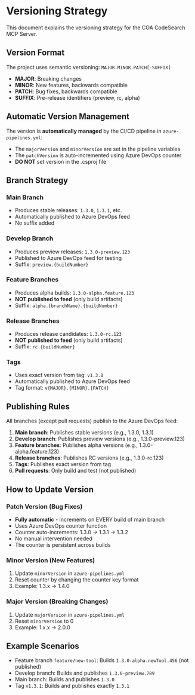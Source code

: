 # Versioning Strategy

This document explains the versioning strategy for the COA CodeSearch MCP Server.

## Version Format

The project uses semantic versioning: `MAJOR.MINOR.PATCH[-SUFFIX]`

- **MAJOR**: Breaking changes
- **MINOR**: New features, backwards compatible
- **PATCH**: Bug fixes, backwards compatible
- **SUFFIX**: Pre-release identifiers (preview, rc, alpha)

## Automatic Version Management

The version is **automatically managed** by the CI/CD pipeline in `azure-pipelines.yml`:

- The `majorVersion` and `minorVersion` are set in the pipeline variables
- The `patchVersion` is auto-incremented using Azure DevOps counter
- **DO NOT** set version in the .csproj file

## Branch Strategy

### Main Branch
- Produces stable releases: `1.3.0`, `1.3.1`, etc.
- Automatically published to Azure DevOps feed
- No suffix added

### Develop Branch  
- Produces preview releases: `1.3.0-preview.123`
- Published to Azure DevOps feed for testing
- Suffix: `preview.{buildNumber}`

### Feature Branches
- Produces alpha builds: `1.3.0-alpha.feature.123`
- **NOT published to feed** (only build artifacts)
- Suffix: `alpha.{branchName}.{buildNumber}`

### Release Branches
- Produces release candidates: `1.3.0-rc.123`
- **NOT published to feed** (only build artifacts)
- Suffix: `rc.{buildNumber}`

### Tags
- Uses exact version from tag: `v1.3.0`
- Automatically published to Azure DevOps feed
- Tag format: `v{MAJOR}.{MINOR}.{PATCH}`

## Publishing Rules

All branches (except pull requests) publish to the Azure DevOps feed:

1. **Main branch**: Publishes stable versions (e.g., 1.3.0, 1.3.1)
2. **Develop branch**: Publishes preview versions (e.g., 1.3.0-preview.123)
3. **Feature branches**: Publishes alpha versions (e.g., 1.3.0-alpha.feature.123)
4. **Release branches**: Publishes RC versions (e.g., 1.3.0-rc.123)
5. **Tags**: Publishes exact version from tag
6. **Pull requests**: Only build and test (not published)

## How to Update Version

### Patch Version (Bug Fixes)
- **Fully automatic** - increments on EVERY build of main branch
- Uses Azure DevOps counter function
- Counter auto-increments: 1.3.0 → 1.3.1 → 1.3.2
- No manual intervention needed
- The counter is persistent across builds

### Minor Version (New Features)
1. Update `minorVersion` in `azure-pipelines.yml`
2. Reset counter by changing the counter key format
3. Example: 1.3.x → 1.4.0

### Major Version (Breaking Changes)
1. Update `majorVersion` in `azure-pipelines.yml`
2. Reset `minorVersion` to 0
3. Example: 1.x.x → 2.0.0

## Example Scenarios

- Feature branch `feature/new-tool`: Builds `1.3.0-alpha.newTool.456` (not published)
- Develop branch: Builds and publishes `1.3.0-preview.789`
- Main branch: Builds and publishes `1.3.0`
- Tag `v1.3.1`: Builds and publishes exactly `1.3.1`